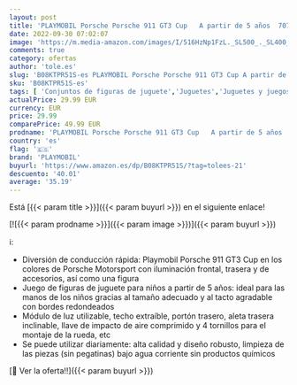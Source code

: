```yaml
---
layout: post
title: 'PLAYMOBIL Porsche Porsche 911 GT3 Cup   A partir de 5 años  70764 '
date: 2022-09-30 07:02:07
image: 'https://m.media-amazon.com/images/I/516HzNp1FzL._SL500_._SL400_.jpg'
comments: true
category: ofertas
author: 'tole.es'
slug: 'B08KTPR51S-es PLAYMOBIL Porsche Porsche 911 GT3 Cup A partir de 5 años...'
sku: 'B08KTPR51S-es'
tags: [ 'Conjuntos de figuras de juguete','Juguetes','Juguetes y juegos','Muñecos y figuras','playmobil','🇪🇸', ]
actualPrice: 29.99 EUR
currency: EUR
price: 29.99
comparePrice: 49.99 EUR
prodname: 'PLAYMOBIL Porsche Porsche 911 GT3 Cup   A partir de 5 años  70764 '
country: 'es'
flag: '🇪🇸'
brand: 'PLAYMOBIL'
buyurl: 'https://www.amazon.es/dp/B08KTPR51S/?tag=tolees-21'
descuento: '40.01'
average: '35.19'
---
```


Está [{{< param title >}}]({{< param buyurl >}}) en el siguiente enlace!

[![{{< param prodname >}}]({{< param image >}})]({{< param buyurl >}})

ℹ️:

- Diversión de conducción rápida: Playmobil Porsche 911 GT3 Cup en los colores de Porsche Motorsport con iluminación frontal, trasera y de accesorios, así como una figura
- Juego de figuras de juguete para niños a partir de 5 años: ideal para las manos de los niños gracias al tamaño adecuado y al tacto agradable con bordes redondeados
- Módulo de luz utilizable, techo extraíble, portón trasero, aleta trasera inclinable, llave de impacto de aire comprimido y 4 tornillos para el montaje de la rueda, etc
- Se puede utilizar diariamente: alta calidad y diseño robusto, limpieza de las piezas (sin pegatinas) bajo agua corriente sin productos químicos

[🛒 Ver la oferta!!]({{< param buyurl >}})
